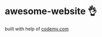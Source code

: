 # awesome-website :ok_hand:             
built with help of <a href="http://johnelder.com/">codemy.com</a>
